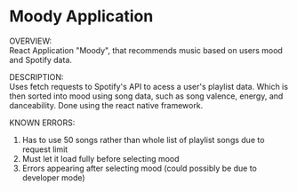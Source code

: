 # Moody Application
OVERVIEW:  
React Application "Moody", that recommends music based on users mood and Spotify data. 

DESCRIPTION:  
Uses fetch requests to Spotify's API to acess a user's playlist data. Which is then sorted into mood using song data, such as song valence, energy, and danceability. Done using the react native framework.  
  
KNOWN ERRORS:  
1. Has to use 50 songs rather than whole list of playlist songs due to request limit
2. Must let it load fully before selecting mood
3. Errors appearing after selecting mood (could possibly be due to developer mode)


